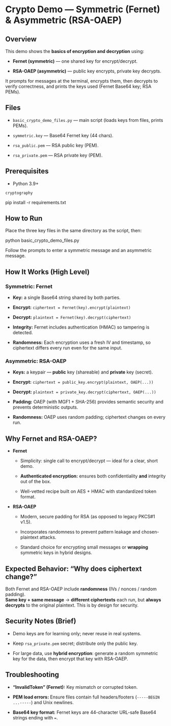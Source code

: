 # **Crypto Demo — Symmetric (Fernet) & Asymmetric (RSA-OAEP)**

## **Overview**

This demo shows the **basics of encryption and decryption** using:

* **Fernet (symmetric)** — one shared key for encrypt/decrypt.

* **RSA-OAEP (asymmetric)** — public key encrypts, private key decrypts.

It prompts for messages at the terminal, encrypts them, then decrypts to verify correctness, and prints the keys used (Fernet Base64 key; RSA PEMs).

## **Files**

* `basic_crypto_demo_files.py` — main script (loads keys from files, prints PEMs).

* `symmetric.key` — Base64 Fernet key (44 chars).

* `rsa_public.pem` — RSA public key (PEM).

* `rsa_private.pem` — RSA private key (PEM).

## **Prerequisites**

* Python 3.9+

`cryptography`

 pip install -r requirements.txt

## **How to Run**

Place the three key files in the same directory as the script, then:

python basic\_crypto\_demo\_files.py

Follow the prompts to enter a symmetric message and an asymmetric message.

## **How It Works (High Level)**

### **Symmetric: Fernet**

* **Key:** a single Base64 string shared by both parties.

* **Encrypt:** `ciphertext = Fernet(key).encrypt(plaintext)`

* **Decrypt:** `plaintext = Fernet(key).decrypt(ciphertext)`

* **Integrity:** Fernet includes authentication (HMAC) so tampering is detected.

* **Randomness:** Each encryption uses a fresh IV and timestamp, so ciphertext differs every run even for the same input.

### **Asymmetric: RSA-OAEP**

* **Keys:** a keypair — **public** key (shareable) and **private** key (secret).

* **Encrypt:** `ciphertext = public_key.encrypt(plaintext, OAEP(...))`

* **Decrypt:** `plaintext = private_key.decrypt(ciphertext, OAEP(...))`

* **Padding:** OAEP (with MGF1 \+ SHA-256) provides semantic security and prevents deterministic outputs.

* **Randomness:** OAEP uses random padding; ciphertext changes on every run.

## **Why Fernet and RSA-OAEP?**

* **Fernet**

  * Simplicity: single call to encrypt/decrypt — ideal for a clear, short demo.

  * **Authenticated encryption:** ensures both confidentiality **and** integrity out of the box.

  * Well-vetted recipe built on AES \+ HMAC with standardized token format.

* **RSA-OAEP**

  * Modern, secure padding for RSA (as opposed to legacy PKCS\#1 v1.5).

  * Incorporates randomness to prevent pattern leakage and chosen-plaintext attacks.

  * Standard choice for encrypting small messages or **wrapping** symmetric keys in hybrid designs.

## **Expected Behavior: “Why does ciphertext change?”**

Both Fernet and RSA-OAEP include **randomness** (IVs / nonces / random padding).  
 **Same key \+ same message** → **different ciphertexts** each run, but **always decrypts** to the original plaintext. This is by design for security.

## **Security Notes (Brief)**

* Demo keys are for learning only; never reuse in real systems.

* Keep `rsa_private.pem` secret; distribute only the public key.

* For large data, use **hybrid encryption**: generate a random symmetric key for the data, then encrypt that key with RSA-OAEP.

## **Troubleshooting**

* **“InvalidToken” (Fernet):** Key mismatch or corrupted token.

* **PEM load errors:** Ensure files contain full headers/footers (`-----BEGIN ...-----`) and Unix newlines.

* **Base64 key format:** Fernet keys are 44-character URL-safe Base64 strings ending with `=`.
